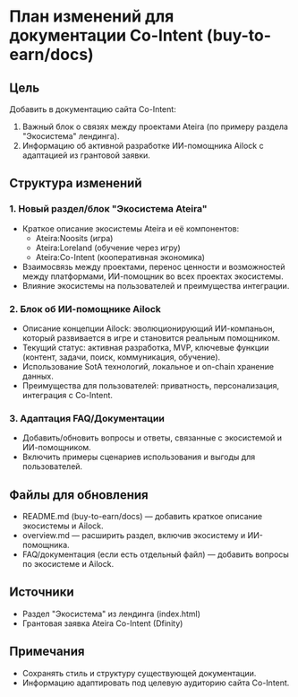 # План изменений для документации Co-Intent (buy-to-earn/docs)

## Цель
Добавить в документацию сайта Co-Intent:
1. Важный блок о связях между проектами Ateira (по примеру раздела "Экосистема" лендинга).
2. Информацию об активной разработке ИИ-помощника Ailock с адаптацией из грантовой заявки.

## Структура изменений

### 1. Новый раздел/блок "Экосистема Ateira"
- Краткое описание экосистемы Ateira и её компонентов:
  - Ateira:Noosits (игра)
  - Ateira:Loreland (обучение через игру)
  - Ateira:Co-Intent (кооперативная экономика)
- Взаимосвязь между проектами, перенос ценности и возможностей между платформами, ИИ-помощник во всех проектах экосистемы.
- Влияние экосистемы на пользователей и преимущества интеграции.

### 2. Блок об ИИ-помощнике Ailock
- Описание концепции Ailock: эволюционирующий ИИ-компаньон, который развивается в игре и становится реальным помощником.
- Текущий статус: активная разработка, MVP, ключевые функции (контент, задачи, поиск, коммуникация, обучение).
- Использование SotA технологий, локальное и on-chain хранение данных.
- Преимущества для пользователей: приватность, персонализация, интеграция с Co-Intent.

### 3. Адаптация FAQ/Документации
- Добавить/обновить вопросы и ответы, связанные с экосистемой и ИИ-помощником.
- Включить примеры сценариев использования и выгоды для пользователей.

## Файлы для обновления
- README.md (buy-to-earn/docs) — добавить краткое описание экосистемы и Ailock.
- overview.md — расширить раздел, включив экосистему и ИИ-помощника.
- FAQ/документация (если есть отдельный файл) — добавить вопросы по экосистеме и Ailock.

## Источники
- Раздел "Экосистема" из лендинга (index.html)
- Грантовая заявка Ateira Co-Intent (Dfinity)

## Примечания
- Сохранять стиль и структуру существующей документации.
- Информацию адаптировать под целевую аудиторию сайта Co-Intent.